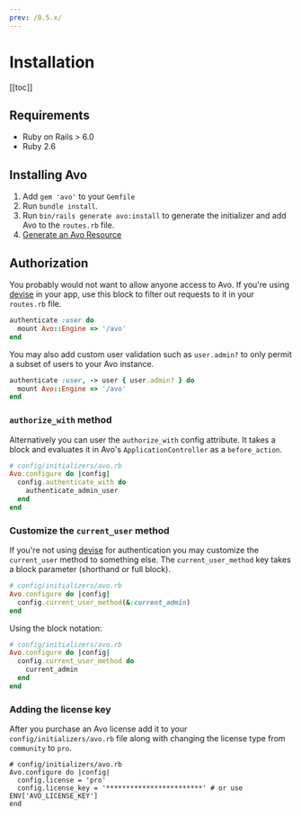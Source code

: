 ```yaml
---
prev: /0.5.x/
---
```


# Installation

[[toc]]


## Requirements

- Ruby on Rails > 6.0
- Ruby 2.6

## Installing Avo

1. Add `gem 'avo'` to your `Gemfile`
1. Run `bundle install`.
1. Run `bin/rails generate avo:install` to generate the initializer and add Avo to the `routes.rb` file.
1. [Generate an Avo Resource](resources)

## Authorization

You probably would not want to allow anyone access to Avo. If you're using [devise](https://github.com/heartcombo/devise) in your app, use this block to filter out requests to it in your `routes.rb` file.

```ruby
authenticate :user do
  mount Avo::Engine => '/avo'
end
```

You may also add custom user validation such as `user.admin?` to only permit a subset of users to your Avo instance.

```ruby
authenticate :user, -> user { user.admin? } do
  mount Avo::Engine => '/avo'
end
```

### `authorize_with` method

Alternatively you can user the `authorize_with` config attribute. It takes a block and evaluates it in Avo's `ApplicationController` as a `before_action`.

```ruby
# config/initializers/avo.rb
Avo.configure do |config|
  config.authenticate_with do
    authenticate_admin_user
  end
end
```

### Customize the `current_user` method

If you're not using [devise](https://github.com/heartcombo/devise) for authentication you may customize the `current_user` method to something else. The `current_user_method` key takes a block parameter (shorthand or full block).

```ruby
# config/initializers/avo.rb
Avo.configure do |config|
  config.current_user_method(&:current_admin)
end
```

Using the block notation:

```ruby
# config/initializers/avo.rb
Avo.configure do |config|
  config.current_user_method do
    current_admin
  end
end
```

### Adding the license key

After you purchase an Avo license add it to your `config/initializers/avo.rb` file along with changing the license type from `community` to `pro`.

```ruby{3-4}
# config/initializers/avo.rb
Avo.configure do |config|
  config.license = 'pro'
  config.license_key = '************************' # or use ENV['AVO_LICENSE_KEY']
end
```